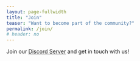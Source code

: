 ```yaml
---
layout: page-fullwidth
title: "Join"
teaser: "Want to become part of the community?"
permalink: /join/
# header: no
---
```


Join our [Discord Server]({{site.caudri.discord_invite}}) and get in touch with us!
